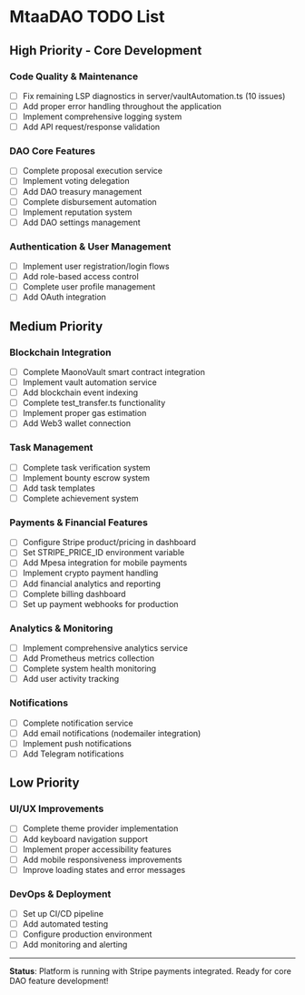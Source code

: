 
# MtaaDAO TODO List

## High Priority - Core Development

### Code Quality & Maintenance
- [ ] Fix remaining LSP diagnostics in server/vaultAutomation.ts (10 issues)
- [ ] Add proper error handling throughout the application
- [ ] Implement comprehensive logging system
- [ ] Add API request/response validation

### DAO Core Features
- [ ] Complete proposal execution service
- [ ] Implement voting delegation
- [ ] Add DAO treasury management
- [ ] Complete disbursement automation
- [ ] Implement reputation system
- [ ] Add DAO settings management

### Authentication & User Management
- [ ] Implement user registration/login flows
- [ ] Add role-based access control
- [ ] Complete user profile management
- [ ] Add OAuth integration

## Medium Priority

### Blockchain Integration
- [ ] Complete MaonoVault smart contract integration
- [ ] Implement vault automation service
- [ ] Add blockchain event indexing
- [ ] Complete test_transfer.ts functionality
- [ ] Implement proper gas estimation
- [ ] Add Web3 wallet connection

### Task Management
- [ ] Complete task verification system
- [ ] Implement bounty escrow system
- [ ] Add task templates
- [ ] Complete achievement system

### Payments & Financial Features
- [ ] Configure Stripe product/pricing in dashboard
- [ ] Set STRIPE_PRICE_ID environment variable
- [ ] Add Mpesa integration for mobile payments
- [ ] Implement crypto payment handling
- [ ] Add financial analytics and reporting
- [ ] Complete billing dashboard
- [ ] Set up payment webhooks for production

### Analytics & Monitoring
- [ ] Implement comprehensive analytics service
- [ ] Add Prometheus metrics collection
- [ ] Complete system health monitoring
- [ ] Add user activity tracking

### Notifications
- [ ] Complete notification service
- [ ] Add email notifications (nodemailer integration)
- [ ] Implement push notifications
- [ ] Add Telegram notifications

## Low Priority

### UI/UX Improvements
- [ ] Complete theme provider implementation
- [ ] Add keyboard navigation support
- [ ] Implement proper accessibility features
- [ ] Add mobile responsiveness improvements
- [ ] Improve loading states and error messages

### DevOps & Deployment
- [ ] Set up CI/CD pipeline
- [ ] Add automated testing
- [ ] Configure production environment
- [ ] Add monitoring and alerting

---

**Status**: Platform is running with Stripe payments integrated. Ready for core DAO feature development!
